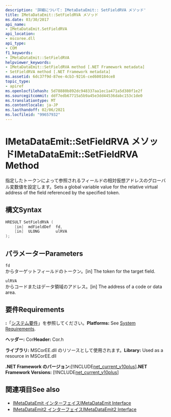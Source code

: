 ```yaml
---
description: '詳細について: IMetaDataEmit:: SetFieldRVA メソッド'
title: IMetaDataEmit::SetFieldRVA メソッド
ms.date: 03/30/2017
api_name:
- IMetaDataEmit.SetFieldRVA
api_location:
- mscoree.dll
api_type:
- COM
f1_keywords:
- IMetaDataEmit::SetFieldRVA
helpviewer_keywords:
- IMetaDataEmit::SetFieldRVA method [.NET Framework metadata]
- SetFieldRVA method [.NET Framework metadata]
ms.assetid: 6dc37f9d-87ee-4cb3-9216-ced600184ce8
topic_type:
- apiref
ms.openlocfilehash: 5d78880b892dc948337aa1ec1a471a5d380f1e2f
ms.sourcegitcommit: ddf7edb67715a5b9a45e3dd44536dabc153c1de0
ms.translationtype: MT
ms.contentlocale: ja-JP
ms.lasthandoff: 02/06/2021
ms.locfileid: "99657932"
---
```

# <a name="imetadataemitsetfieldrva-method"></a><span data-ttu-id="e8b7b-103">IMetaDataEmit::SetFieldRVA メソッド</span><span class="sxs-lookup"><span data-stu-id="e8b7b-103">IMetaDataEmit::SetFieldRVA Method</span></span>

<span data-ttu-id="e8b7b-104">指定したトークンによって参照されるフィールドの相対仮想アドレスのグローバル変数値を設定します。</span><span class="sxs-lookup"><span data-stu-id="e8b7b-104">Sets a global variable value for the relative virtual address of the field referenced by the specified token.</span></span>  
  
## <a name="syntax"></a><span data-ttu-id="e8b7b-105">構文</span><span class="sxs-lookup"><span data-stu-id="e8b7b-105">Syntax</span></span>  
  
```cpp  
HRESULT SetFieldRVA (
    [in]  mdFieldDef  fd,
    [in]  ULONG       ulRVA
);  
```  
  
## <a name="parameters"></a><span data-ttu-id="e8b7b-106">パラメーター</span><span class="sxs-lookup"><span data-stu-id="e8b7b-106">Parameters</span></span>  

 `fd`  
 <span data-ttu-id="e8b7b-107">からターゲットフィールドのトークン。</span><span class="sxs-lookup"><span data-stu-id="e8b7b-107">[in] The token for the target field.</span></span>  
  
 `ulRVA`  
 <span data-ttu-id="e8b7b-108">からコードまたはデータ領域のアドレス。</span><span class="sxs-lookup"><span data-stu-id="e8b7b-108">[in] The address of a code or data area.</span></span>  
  
## <a name="requirements"></a><span data-ttu-id="e8b7b-109">要件</span><span class="sxs-lookup"><span data-stu-id="e8b7b-109">Requirements</span></span>  

 <span data-ttu-id="e8b7b-110">**:**「[システム要件](../../get-started/system-requirements.md)」を参照してください。</span><span class="sxs-lookup"><span data-stu-id="e8b7b-110">**Platforms:** See [System Requirements](../../get-started/system-requirements.md).</span></span>  
  
 <span data-ttu-id="e8b7b-111">**ヘッダー:** Cor</span><span class="sxs-lookup"><span data-stu-id="e8b7b-111">**Header:** Cor.h</span></span>  
  
 <span data-ttu-id="e8b7b-112">**ライブラリ:** MSCorEE.dll のリソースとして使用されます。</span><span class="sxs-lookup"><span data-stu-id="e8b7b-112">**Library:** Used as a resource in MSCorEE.dll</span></span>  
  
 <span data-ttu-id="e8b7b-113">**.NET Framework のバージョン:**[!INCLUDE[net_current_v10plus](../../../../includes/net-current-v10plus-md.md)]</span><span class="sxs-lookup"><span data-stu-id="e8b7b-113">**.NET Framework Versions:** [!INCLUDE[net_current_v10plus](../../../../includes/net-current-v10plus-md.md)]</span></span>  
  
## <a name="see-also"></a><span data-ttu-id="e8b7b-114">関連項目</span><span class="sxs-lookup"><span data-stu-id="e8b7b-114">See also</span></span>

- [<span data-ttu-id="e8b7b-115">IMetaDataEmit インターフェイス</span><span class="sxs-lookup"><span data-stu-id="e8b7b-115">IMetaDataEmit Interface</span></span>](imetadataemit-interface.md)
- [<span data-ttu-id="e8b7b-116">IMetaDataEmit2 インターフェイス</span><span class="sxs-lookup"><span data-stu-id="e8b7b-116">IMetaDataEmit2 Interface</span></span>](imetadataemit2-interface.md)
